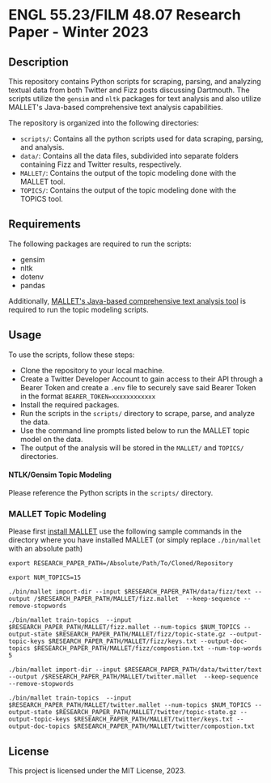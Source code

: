 # ENGL 55.23/FILM 48.07 Research Paper - Winter 2023

## Description
This repository contains Python scripts for scraping, parsing, and analyzing textual data from both Twitter and Fizz posts discussing Dartmouth. The scripts utilize the `gensim` and `nltk` packages for text analysis and also utilize MALLET's Java-based comprehensive text analysis capabilities.

The repository is organized into the following directories:

- `scripts/`: Contains all the python scripts used for data scraping, parsing, and analysis.
- `data/`: Contains all the data files, subdivided into separate folders containing Fizz and Twitter results, respectively.
- `MALLET/`: Contains the output of the topic modeling done with the MALLET tool.
- `TOPICS/`: Contains the output of the topic modeling done with the TOPICS tool.

## Requirements

The following packages are required to run the scripts:

- gensim
- nltk
- dotenv
- pandas

Additionally, [MALLET's Java-based comprehensive text analysis tool](https://mallet.cs.umass.edu/download.php) is required to run the topic modeling scripts.


## Usage
To use the scripts, follow these steps:

- Clone the repository to your local machine.
- Create a Twitter Developer Account to gain access to their API through a Bearer Token and create a `.env` file to securely save said Bearer Token in the format `BEARER_TOKEN=xxxxxxxxxxxx`
- Install the required packages.
- Run the scripts in the `scripts/` directory to scrape, parse, and analyze the data.
- Use the command line prompts listed below to run the MALLET topic model on the data.
- The output of the analysis will be stored in the `MALLET/` and `TOPICS/` directories.

#### NTLK/Gensim Topic Modeling
Please reference the Python scripts in the `scripts/` directory.
### MALLET Topic Modeling
Please first [install MALLET](https://mallet.cs.umass.edu/download.php) use the following sample commands in the directory where you have installed MALLET (or simply replace `./bin/mallet` with an absolute path)

`export RESEARCH_PAPER_PATH=/Absolute/Path/To/Cloned/Repository`

`export NUM_TOPICS=15`

`./bin/mallet import-dir --input $RESEARCH_PAPER_PATH/data/fizz/text --output /$RESEARCH_PAPER_PATH/MALLET/fizz.mallet  --keep-sequence --remove-stopwords`

`./bin/mallet train-topics  --input $RESEARCH_PAPER_PATH/MALLET/fizz.mallet --num-topics $NUM_TOPICS --output-state $RESEARCH_PAPER_PATH/MALLET/fizz/topic-state.gz --output-topic-keys $RESEARCH_PAPER_PATH/MALLET/fizz/keys.txt --output-doc-topics $RESEARCH_PAPER_PATH/MALLET/fizz/compostion.txt --num-top-words 5`

`./bin/mallet import-dir --input $RESEARCH_PAPER_PATH/data/twitter/text --output /$RESEARCH_PAPER_PATH/MALLET/twitter.mallet  --keep-sequence --remove-stopwords`

`./bin/mallet train-topics  --input $RESEARCH_PAPER_PATH/MALLET/twitter.mallet --num-topics $NUM_TOPICS --output-state $RESEARCH_PAPER_PATH/MALLET/twitter/topic-state.gz --output-topic-keys $RESEARCH_PAPER_PATH/MALLET/twitter/keys.txt --output-doc-topics $RESEARCH_PAPER_PATH/MALLET/twitter/compostion.txt`

## License
This project is licensed under the MIT License, 2023.